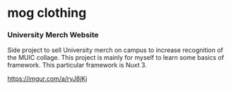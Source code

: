 # mog clothing

### University Merch Website

Side project to sell University merch on campus to increase recognition of the MUIC collage. This project is mainly for myself to learn some basics of framework. This particular framework is Nuxt 3.

https://imgur.com/a/ryJ8jKj
